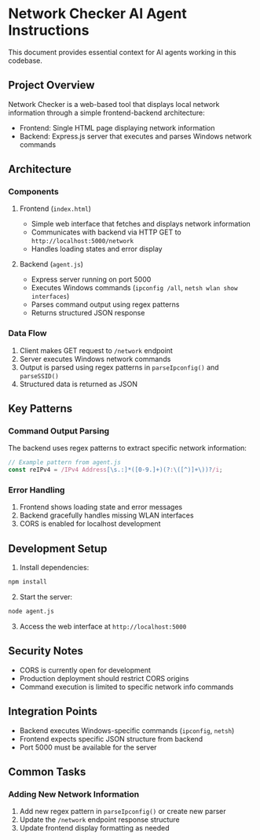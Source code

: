 # Network Checker AI Agent Instructions

This document provides essential context for AI agents working in this codebase.

## Project Overview

Network Checker is a web-based tool that displays local network information through a simple frontend-backend architecture:

- Frontend: Single HTML page displaying network information
- Backend: Express.js server that executes and parses Windows network commands

## Architecture

### Components

1. Frontend (`index.html`)
   - Simple web interface that fetches and displays network information
   - Communicates with backend via HTTP GET to `http://localhost:5000/network`
   - Handles loading states and error display

2. Backend (`agent.js`)
   - Express server running on port 5000
   - Executes Windows commands (`ipconfig /all`, `netsh wlan show interfaces`)
   - Parses command output using regex patterns
   - Returns structured JSON response

### Data Flow

1. Client makes GET request to `/network` endpoint
2. Server executes Windows network commands
3. Output is parsed using regex patterns in `parseIpconfig()` and `parseSSID()`
4. Structured data is returned as JSON

## Key Patterns

### Command Output Parsing

The backend uses regex patterns to extract specific network information:
```javascript
// Example pattern from agent.js
const reIPv4 = /IPv4 Address[\s.:]*([0-9.]+)(?:\([^)]+\))?/i;
```

### Error Handling

1. Frontend shows loading state and error messages
2. Backend gracefully handles missing WLAN interfaces
3. CORS is enabled for localhost development

## Development Setup

1. Install dependencies:
```bash
npm install
```

2. Start the server:
```bash
node agent.js
```

3. Access the web interface at `http://localhost:5000`

## Security Notes

- CORS is currently open for development
- Production deployment should restrict CORS origins
- Command execution is limited to specific network info commands

## Integration Points

- Backend executes Windows-specific commands (`ipconfig`, `netsh`)
- Frontend expects specific JSON structure from backend
- Port 5000 must be available for the server

## Common Tasks

### Adding New Network Information

1. Add new regex pattern in `parseIpconfig()` or create new parser
2. Update the `/network` endpoint response structure
3. Update frontend display formatting as needed